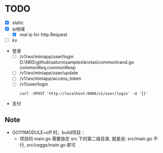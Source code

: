 

# TODO

- [x] static
- [x] ip地域
    + [x] real ip for http.Request
- [ ] kv
- 登录
    - [ ] /v1/wx/miniapp/user/login
        D:\NRS\github\saturn\samples\krotas\common\rand.go
        commonReq,commonResp
    - [ ] /v1/wx/miniapp/user/update
    - [ ] /v1/wx/miniapp/access_token
    - [ ] /v1/user/login
        ```
        curl -XPOST 'http://localhost:8000/v1/user/login' -d '{}'
        ```
- 支付



## Note
- GO111MODULE=off 时，build项目：
    + 项目的 main.go 需要放在 src 下的第二级目录, 就是说: src/main.go 不行, src/ceggs/main.go 即可
